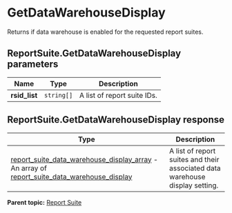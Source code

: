 # GetDataWarehouseDisplay

Returns if data warehouse is enabled for the requested report suites.

## ReportSuite.GetDataWarehouseDisplay parameters

|Name|Type|Description|
|----|----|-----------|
|**rsid_list** |`string[]` |A list of report suite IDs.|

## ReportSuite.GetDataWarehouseDisplay response

|Type|Description|
|----|-----------|
| [report_suite_data_warehouse_display_array](../../data_types/r_report_suite_data_warehouse_display_array.md#) - An array of [report_suite_data_warehouse_display](../../data_types/r_report_suite_data_warehouse_display.md#) |A list of report suites and their associated data warehouse display setting.|

**Parent topic:** [Report Suite](../../methods/report_suite/r_methods_reportsuite.md)

